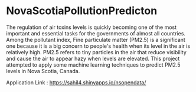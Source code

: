 # NovaScotiaPollutionPredicton  
The regulation of air toxins levels is quickly becoming one of the most important and essential tasks for the governments of almost all countries. Among the pollutant index, Fine particulate matter (PM2.5) is a significant one because it is a big concern to people's health when its level in the air is relatively high. PM2.5 refers to tiny particles in the air that reduce visibility and cause the air to appear hazy when levels are elevated.
This project attempted to apply some machine learning techniques to predict PM2.5 levels in Nova Scotia, Canada.  
  
Application Link : https://sahil4.shinyapps.io/nsopendata/
